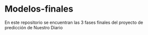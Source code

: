# Modelos-finales
En este repositorio se encuentran las 3 fases finales del proyecto de predicción de Nuestro Diario
